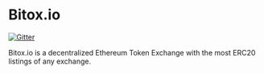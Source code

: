 # Bitox.io
[![Gitter](https://badges.gitter.im/bitox-exchange/bitox.io.svg)](https://gitter.im/bitox-exchange/bitox.io?utm_source=badge&utm_medium=badge&utm_campaign=pr-badge)

Bitox.io is a decentralized Ethereum Token Exchange with the most ERC20 listings of any exchange.

